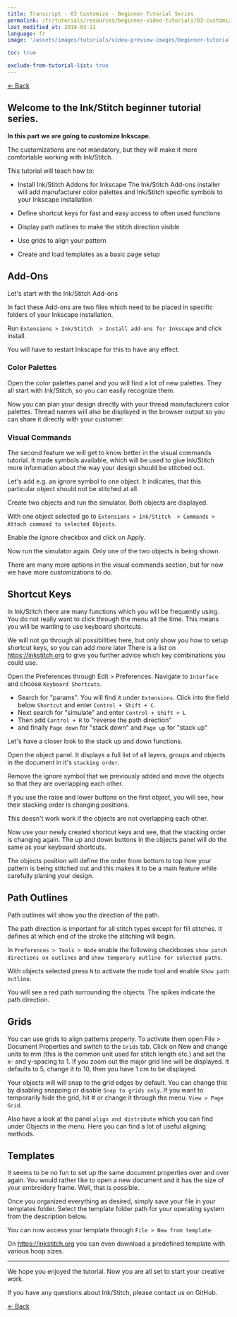 ```yaml
---
title: Transcript - 03 Customize - Beginner Tutorial Series
permalink: /fr/tutorials/resources/beginner-video-tutorials/03-customize-transcript
last_modified_at: 2019-03-11
language: fr
image: '/assets/images/tutorials/video-preview-images/beginner-tutorial-series.png'

toc: true

exclude-from-tutorial-list: true
---
```

[← Back](/tutorials/resources/beginner-video-tutorials/)

## Welcome to the Ink/Stitch beginner tutorial series.

**In this part we are going to customize Inkscape.**

The customizations are not mandatory, but they will make it more comfortable working with Ink/Stitch.

This tutorial will teach how to:

*   Install Ink/Stitch Addons for Inkscape
    The Ink/Stitch Add-ons installer will add manufacturer color palettes and Ink/Stitch specific symbols to your Inkscape installation

*   Define shortcut keys for fast and easy access to often used functions

*   Display path outlines to make the stitch direction visible

*   Use grids to align your pattern

*   Create and load templates as a basic page setup

## Add-Ons

Let's start with the Ink/Stitch Add-ons

In fact these Add-ons are two files which need to be placed in specific folders of your Inkscape installation.

Run `Extensions > Ink/Stitch  > Install add-ons for Inkscape` and click install.

You will have to restart Inkscape for this to have any effect.

### Color Palettes

Open the color palettes panel and you will find a lot of new palettes. They all start with Ink/Stitch, so you can easily recognize them.

Now you can plan your design directly with your thread manufacturers color palettes. Thread names will also be displayed in the browser output so you can share it directly with your customer.

### Visual Commands

The second feature we will get to know better in the visual commands tutorial. It made symbols available, which will be used to give Ink/Stitch more information about the way your design should be stitched out.

Let's add e.g. an ignore symbol to one object. It indicates, that this particular object should not be stitched at all.

Create two objects and run the simulator. Both objects are displayed.

With one object selected go to `Extensions > Ink/Stitch  > Commands > Attach command to selected Objects`.

Enable the ignore checkbox and click on Apply.

Now run the simulator again. Only one of the two objects is being shown.

There are many more options in the visual commands section, but for now we have more customizations to do.

## Shortcut Keys

In Ink/Stitch there are many functions which you will be frequently using. You do not really want to click through the menu all the time. This means you will be wanting to use keyboard shortcuts.

We will not go through all possibilities here, but only show you how to setup shortcut keys, so you can add more later
There is a list on <https://inkstitch.org> to give you further advice which key combinations you could use.

Open the Preferences through Edit > Preferences. Navigate to `Interface` and choose `Keyboard Shortcuts`.

*   Search for "params". You will find it under `Extensions`. Click into the field below `Shortcut` and enter `Control + Shift + C`.
*   Next search for "simulate" and enter `Control + Shift + L`
*   Then add `Control + R` to "reverse the path direction"
*   and finally `Page down` for "stack down" and `Page up` for "stack up"

Let's have a closer look to the stack up and down functions.

Open the object panel. It displays a full list of all layers, groups and objects in the document in it's `stacking order`.

Remove the ignore symbol that we previously added and move the objects so that they are overlapping each other.

If you use the raise and lower buttons on the first object, you will see, how their stacking order is changing positions.

This doesn't work work if the objects are not overlapping each other.

Now use your newly created shortcut keys and see, that the stacking order is changing again. The up and down buttons in the objects panel will do the same as your keyboard shortcuts.

The objects position will define the order from bottom to top how your pattern is being stitched out and this makes it to be a main feature while carefully planing your design.

## Path Outlines

Path outlines will show you the direction of the path.

The path direction is important for all stitch types except for fill stitches. It defines at which end of the stroke the stitching will begin.

In `Preferences > Tools > Node` enable the following checkboxes `show patch directions on outlines` and `show temporary outline for selected paths`.

With objects selected press `N` to activate the node tool and enable `Show path outline`.

You will see a red path surrounding the objects. The spikes indicate the path direction.

## Grids

You can use grids to align patterns properly.
To activate them open File > Document Properties and switch to the `Grids` tab.
Click on New and change units to mm (this is the common unit used for stitch length etc.) and set the x- and y-spacing to 1.
If you zoom out the major grid line will be displayed. It defaults to 5, change it to 10, then you have 1 cm to be displayed.

Your objects will will snap to the grid edges by default. You can change this by disabling snapping or disable `Snap to grids only`.
If you want to temporarily hide the grid, hit # or change it through the menu: `View > Page Grid`.

Also have a look at the panel `align and distribute` which you can find under Objects in the menu. Here you can find a lot of useful aligning methods.

## Templates

It seems to be no fun to set up the same document properties over and over again.
You would rather like to open a new document and it has the size of your embroidery frame.
Well, that is possible.

Once you organized everything as desired, simply save your file in your templates folder.
Select the template folder path for your operating system from the description below.

You can now access your template through `File > New from template`.

On <https://inkstitch.org> you can even download a predefined template with various hoop sizes.

---

We hope you enjoyed the tutorial. Now you are all set to start your creative work.

If you have any questions about Ink/Stitch, please contact us on GitHub.

[← Back](/tutorials/resources/beginner-video-tutorials/)

